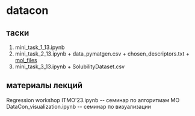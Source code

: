 # datacon
## таски
1. mini_task_1_13.ipynb
2. mini_task_2_13.ipynb + data_pymatgen.csv + chosen_descriptors.txt + [mol_files](https://drive.google.com/drive/folders/1o7kBgRPLXBg31DGFuVdLGGIxeEqpeQOl?usp=sharing)
3. mini_task_3_13.ipynb + SolubilityDataset.csv

## материалы лекций
Regression workshop ITMO'23.ipynb -- семинар по алгоритмам МО  
DataCon_visualization.ipynb -- семинар по визуализации  

